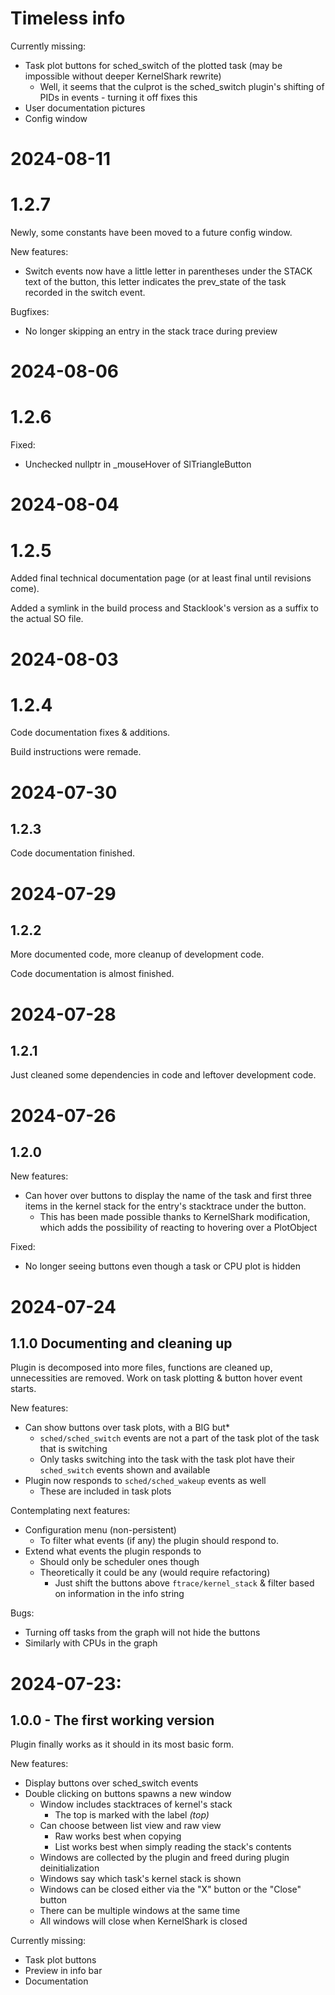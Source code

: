 # Timeless info
Currently missing:
- Task plot buttons for sched_switch of the plotted task
  (may be impossible without deeper KernelShark rewrite)
  * Well, it seems that the culprot is the sched_switch plugin's
    shifting of PIDs in events - turning it off fixes this
- User documentation pictures
- Config window

# 2024-08-11
# 1.2.7

Newly, some constants have been moved to a future config window.

New features:
- Switch events now have a little letter in parentheses under the
  STACK text of the button, this letter indicates the prev_state of
  the task recorded in the switch event.

Bugfixes:
- No longer skipping an entry in the stack trace during preview

# 2024-08-06
# 1.2.6

Fixed:
- Unchecked nullptr in _mouseHover of SlTriangleButton

# 2024-08-04
# 1.2.5

Added final technical documentation page (or at least final until
revisions come).

Added a symlink in the build process and Stacklook's version as a
suffix to the actual SO file.

# 2024-08-03
# 1.2.4

Code documentation fixes & additions.

Build instructions were remade.

# 2024-07-30
## 1.2.3

Code documentation finished.

# 2024-07-29
## 1.2.2

More documented code, more cleanup of development code.

Code documentation is almost finished.

# 2024-07-28
## 1.2.1

Just cleaned some dependencies in code and leftover development
code.

# 2024-07-26
## 1.2.0

New features:
- Can hover over buttons to display the name of the task and
  first three items in the kernel stack for the entry's
  stacktrace under the button.
  * This has been made possible thanks to KernelShark
    modification, which adds the possibility of reacting to
    hovering over a PlotObject

Fixed:
- No longer seeing buttons even though a task or CPU plot
  is hidden

# 2024-07-24
## 1.1.0 Documenting and cleaning up
Plugin is decomposed into more files, functions
are cleaned up, unnecessities are removed. Work
on task plotting & button hover event starts.

New features:
- Can show buttons over task plots, with a BIG but*
    * `sched/sched_switch` events are not a part of the
      task plot of the task that is switching
    * Only tasks switching into the task with the task
      plot have their `sched_switch` events shown and
      available
- Plugin now responds to `sched/sched_wakeup` events as well
    * These are included in task plots

Contemplating next features:
- Configuration menu (non-persistent)
    * To filter what events (if any) the plugin should
      respond to.
- Extend what events the plugin responds to
    * Should only be scheduler ones though
    * Theoretically it could be any (would require refactoring)
        * Just shift the buttons above `ftrace/kernel_stack` &
          filter based on information in the info string

Bugs:
- Turning off tasks from the graph will not hide the buttons
- Similarly with CPUs in the graph

# 2024-07-23:
## 1.0.0 - The first working version
Plugin finally works as it should in its most basic
form.

New features:
- Display buttons over sched_switch events
- Double clicking on buttons spawns a new window
    * Window includes stacktraces of kernel's stack
        * The top is marked with the label *(top)*
    * Can choose between list view and raw view
        * Raw works best when copying
        * List works best when simply reading
          the stack's contents
    * Windows are collected by the plugin and freed
      during plugin deinitialization
    * Windows say which task's kernel stack is shown
    * Windows can be closed either via the "X" button
      or the "Close" button
    * There can be multiple windows at the same time
    * All windows will close when KernelShark is closed

Currently missing:
- Task plot buttons
- Preview in info bar
- Documentation